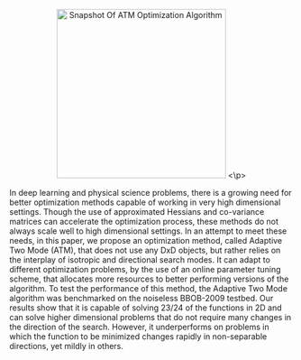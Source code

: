 <p align="center">
   <img src=https://github.com/BjBodner/Portfolio/blob/master/Machine_Learning_and_Optimization_Projects/Images/ATM_Optimization_Snapshot.JPG width="300" title="Snapshot Of ATM Optimization Algorithm">
<\p>


In deep learning and physical science problems, there is a growing need for better optimization methods capable of working in very high dimensional settings. Though the use of approximated Hessians and co-variance matrices can accelerate the optimization process, these methods do not always scale well to high dimensional settings. In an attempt to meet these needs, in this paper, we propose an optimization method, called Adaptive Two Mode (ATM), that does not use any DxD objects, but rather relies on the interplay of isotropic and directional search modes. It can adapt to different optimization problems, by the use of an online parameter tuning scheme, that allocates more resources to better performing versions of the algorithm. To test the performance of this method, the Adaptive Two Mode algorithm was benchmarked on the noiseless BBOB-2009 testbed. Our results show that it is capable of solving 23/24 of the functions in 2D and can solve higher dimensional problems that do not require many changes in the direction of the search. However, it underperforms on problems in which the function to be minimized changes rapidly in non-separable directions, yet mildly in others.
